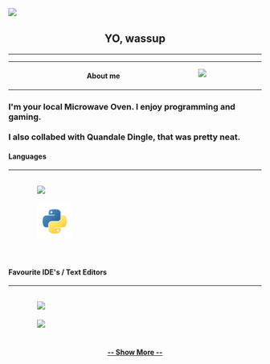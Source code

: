 <img src="https://i.imgur.com/lRzzpEU.png"></img>

<div align="center">
<h2>
        YO, wassup
        <br/>
</h2>
<hr>
</div>
<hr>

<a href="#">
    <img src="https://avatars.githubusercontent.com/u/110173721?s=400&u=101f1578b2bd20efb7bb7569a562b3e9fd3fe146&v=4" align="right" width="25%" />
</a>

<div align="center">

#### About me

</div>

<hr>
<h3>
    I'm your local Microwave Oven. I enjoy programming and gaming. <br/>
    <br/>
    I also collabed with Quandale Dingle, that was pretty neat. <br/>
</h3>

#### Languages

<hr>
<div align="left"> 
    <code>
        <img height="70" src="https://logos-marques.com/wp-content/uploads/2021/03/Java-Logo-1536x868.png">
    </code>
        &nbsp;
    <code>
        <img height="70" src="https://raw.githubusercontent.com/github/explore/80688e429a7d4ef2fca1e82350fe8e3517d3494d/topics/python/python.png">
    </code>
<br/><br/>

#### Favourite IDE's / Text Editors

<hr>
<div align="left">
    <code>
        <img height="70" src="https://external-content.duckduckgo.com/iu/?u=https%3A%2F%2Fcode.visualstudio.com%2Fassets%2Fimages%2Fcode-stable.png&f=1&nofb=1">
    </code>
         &nbsp;
    <code>
        <img height="70" src="https://external-content.duckduckgo.com/iu/?u=https%3A%2F%2Fwww.mindrops.com%2Fimages%2Ftechnology-icon%2Feclipse-logo.png&f=1&nofb=1">
    </code>
    <br/>
</div>

<h4 align="center">
  <a href="https://github.com/MicrowaveOven?tab=repositories" title="Show Repositories"> 
    -- Show More -- 
 </a>
</h4>

